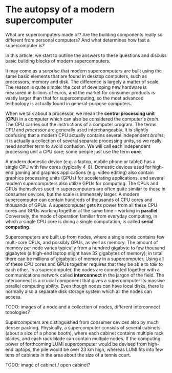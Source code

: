 # The autopsy of a modern supercomputer

What are supercomputers made of? Are the building components really so
different from personal computers? And what determines how fast a
supercomputer is?

In this article, we start to outline the answers to these questions and
discuss basic building blocks of modern supercomputers.

It may come as a surprise that modern supercomputers are built using the
same basic elements that are found in desktop computers, such as
processors, memory and disk. The difference is largely a matter of scale. The
reason is quite simple: the cost of developing new hardware is measured in
billions of euros, and the market for consumer products is vastly larger than
that for supercomputing, so the most advanced technology is
actually found in general-purpose computers.

When we talk about a processor, we mean the **central processing unit**
(**CPU**) in a computer which can also be considered the computer's
_brain_. The CPU carries out the instructions of a computer program. The terms
_CPU_ and _processor_ are generally used interchangeably. It is
slightly confusing that a modern CPU actually contains several
independent _brains_; it 
is actually a collection of several separate processing units, so we really
need another term to avoid confusion. We will call each independent processing
unit a CPU core; some people just use the term **core**.

A modern domestic device (e.g. a laptop, mobile phone or tablet) has a single
CPU with few cores (typically 4–8). Domestic devices used for high-end
gaming and graphics applications (e.g. video editing) also contain 
graphics processing units (GPUs) for accelerating applications, and
several modern supercomputers also utilize GPUs for computing. The CPUs and
GPUs themselves used in supercomputers are often quite similar to those in
consumer devices, but the scale is immensely larger. A modern supercomputer
can contain hundreds of thousands of CPU cores and thousands of
GPUs. A supercomputer gets its power from all these CPU cores and 
GPUs working together at the same time – working in **parallel**.
Conversely, the mode of operation familiar from everyday
computing, in which a single CPU core is doing a single computation, is called
**serial computing**.

Supercomputers are built up from nodes, where a single node contains few
multi-core CPUs, and possibly GPUs, as well as memory. The amount of memory per
node varies typically from a hundred gigabyte to few thousand gigabytes (a
high-end laptop might have 32 gigabytes of memory); in total there can be
millions of gigabytes of memory in a supercomputer. Using all of these
CPU cores and GPUs together requires that they be able to _talk_ to each other.
In a supercomputer, the nodes are connected together with a communications
network called **interconnect** in the jargon of the field.
The interconnect is a crucial component that gives a supercomputer its
massive parallel computing ability.
Even though nodes can have local disks, there is normally also a separate
disk storage system which all the nodes can access.

TODO: images of a node and a collection of nodes, different interconnect
topologies?

Supercomputers are distinguished from consumer devices also by much denser
packing. Physically, a supercomputer consists of several cabinets (about a
size of a phone booth), where each cabinet contains multiple rack blades, and
each rack blade can contain multiple nodes. If the computing power of
forthcoming LUMI supercomputer would be devised from high-end laptops,
the pile would be over 23 km high, 
whereas LUMI fits into few tens of cabinets in the area about the size
of a tennis court.


TODO: image of cabinet / open cabinet?

<!-- Copyright SURFsara,  EPCC at the University of Edinburgh, CSC - IT Center for Science Ltd. >
